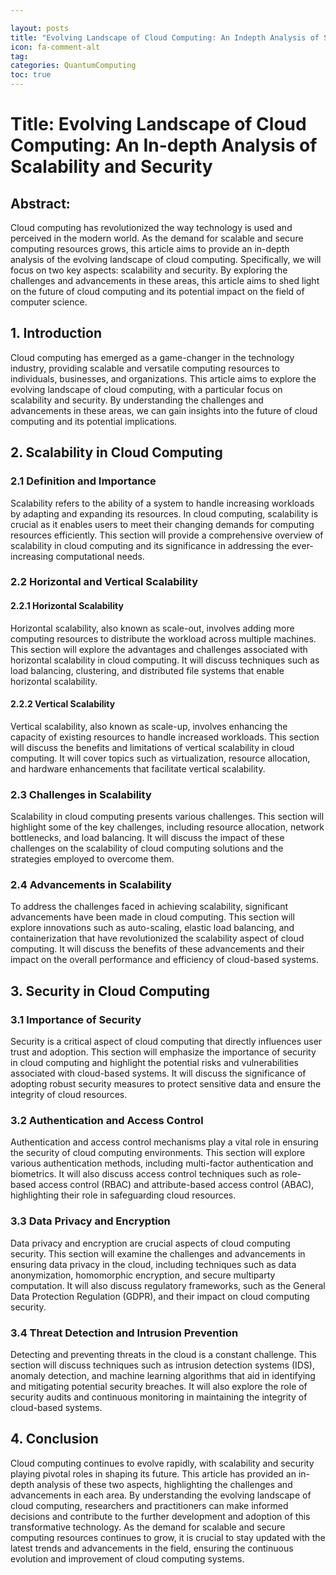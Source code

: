 ```yaml
---

layout: posts
title: "Evolving Landscape of Cloud Computing: An Indepth Analysis of Scalability and Security"
icon: fa-comment-alt
tag:      
categories: QuantumComputing
toc: true
---
```




# Title: Evolving Landscape of Cloud Computing: An In-depth Analysis of Scalability and Security

## Abstract:
Cloud computing has revolutionized the way technology is used and perceived in the modern world. As the demand for scalable and secure computing resources grows, this article aims to provide an in-depth analysis of the evolving landscape of cloud computing. Specifically, we will focus on two key aspects: scalability and security. By exploring the challenges and advancements in these areas, this article aims to shed light on the future of cloud computing and its potential impact on the field of computer science.

## 1. Introduction
Cloud computing has emerged as a game-changer in the technology industry, providing scalable and versatile computing resources to individuals, businesses, and organizations. This article aims to explore the evolving landscape of cloud computing, with a particular focus on scalability and security. By understanding the challenges and advancements in these areas, we can gain insights into the future of cloud computing and its potential implications.

## 2. Scalability in Cloud Computing
### 2.1 Definition and Importance
Scalability refers to the ability of a system to handle increasing workloads by adapting and expanding its resources. In cloud computing, scalability is crucial as it enables users to meet their changing demands for computing resources efficiently. This section will provide a comprehensive overview of scalability in cloud computing and its significance in addressing the ever-increasing computational needs.

### 2.2 Horizontal and Vertical Scalability
#### 2.2.1 Horizontal Scalability
Horizontal scalability, also known as scale-out, involves adding more computing resources to distribute the workload across multiple machines. This section will explore the advantages and challenges associated with horizontal scalability in cloud computing. It will discuss techniques such as load balancing, clustering, and distributed file systems that enable horizontal scalability.

#### 2.2.2 Vertical Scalability
Vertical scalability, also known as scale-up, involves enhancing the capacity of existing resources to handle increased workloads. This section will discuss the benefits and limitations of vertical scalability in cloud computing. It will cover topics such as virtualization, resource allocation, and hardware enhancements that facilitate vertical scalability.

### 2.3 Challenges in Scalability
Scalability in cloud computing presents various challenges. This section will highlight some of the key challenges, including resource allocation, network bottlenecks, and load balancing. It will discuss the impact of these challenges on the scalability of cloud computing solutions and the strategies employed to overcome them.

### 2.4 Advancements in Scalability
To address the challenges faced in achieving scalability, significant advancements have been made in cloud computing. This section will explore innovations such as auto-scaling, elastic load balancing, and containerization that have revolutionized the scalability aspect of cloud computing. It will discuss the benefits of these advancements and their impact on the overall performance and efficiency of cloud-based systems.

## 3. Security in Cloud Computing
### 3.1 Importance of Security
Security is a critical aspect of cloud computing that directly influences user trust and adoption. This section will emphasize the importance of security in cloud computing and highlight the potential risks and vulnerabilities associated with cloud-based systems. It will discuss the significance of adopting robust security measures to protect sensitive data and ensure the integrity of cloud resources.

### 3.2 Authentication and Access Control
Authentication and access control mechanisms play a vital role in ensuring the security of cloud computing environments. This section will explore various authentication methods, including multi-factor authentication and biometrics. It will also discuss access control techniques such as role-based access control (RBAC) and attribute-based access control (ABAC), highlighting their role in safeguarding cloud resources.

### 3.3 Data Privacy and Encryption
Data privacy and encryption are crucial aspects of cloud computing security. This section will examine the challenges and advancements in ensuring data privacy in the cloud, including techniques such as data anonymization, homomorphic encryption, and secure multiparty computation. It will also discuss regulatory frameworks, such as the General Data Protection Regulation (GDPR), and their impact on cloud computing security.

### 3.4 Threat Detection and Intrusion Prevention
Detecting and preventing threats in the cloud is a constant challenge. This section will discuss techniques such as intrusion detection systems (IDS), anomaly detection, and machine learning algorithms that aid in identifying and mitigating potential security breaches. It will also explore the role of security audits and continuous monitoring in maintaining the integrity of cloud-based systems.

## 4. Conclusion
Cloud computing continues to evolve rapidly, with scalability and security playing pivotal roles in shaping its future. This article has provided an in-depth analysis of these two aspects, highlighting the challenges and advancements in each area. By understanding the evolving landscape of cloud computing, researchers and practitioners can make informed decisions and contribute to the further development and adoption of this transformative technology. As the demand for scalable and secure computing resources continues to grow, it is crucial to stay updated with the latest trends and advancements in the field, ensuring the continuous evolution and improvement of cloud computing systems.